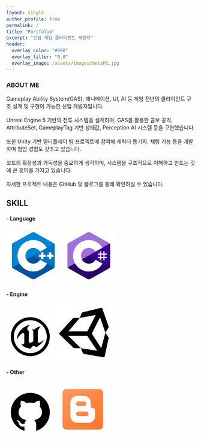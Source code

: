 ```yaml
---
layout: single
author_profile: true
permalink: /
title: "Portfolio"
excerpt: "신입 게임 클라이언트 개발자"
header:
  overlay_color: "#000"
  overlay_filter: "0.0"
  overlay_image: /assets/images/metaPC.jpg
---
```


<h3> ABOUT ME </h3>

Gameplay Ability System(GAS), 애니메이션, UI, AI 등 게임 전반의 클라이언트 구조 설계 및 구현이 가능한 신입 개발자입니다. <br>
<br>
Unreal Engine 5 기반의 전투 시스템을 설계하며, GAS를 활용한 콤보 공격, AttributeSet, GameplayTag 기반 상태값, Perception AI 시스템 등을 구현했습니다.<br> 
<br>
또한 Unity 기반 멀티플레이 팀 프로젝트에 참여해 캐릭터 동기화, 채팅 기능 등을 개발하며 협업 경험도 갖추고 있습니다.<br>
<br>
코드의 확장성과 가독성을 중요하게 생각하며, 시스템을 구조적으로 이해하고 만드는 것에 큰 흥미를 가지고 있습니다.<br>
<br>
자세한 프로젝트 내용은 GitHub 및 블로그를 통해 확인하실 수 있습니다. <br>

<div class="skill_section">
  <h2> SKILL </h2>

  <div class="Language">
  <h4> - Language </h4>
    <div class="image"> 
      <img src="/assets/images/cpp.png" alt=""> 
      <img src="/assets/images/csharp.png" alt=""> 
    </div>
  </div>

  <div class="Engine">
  <h4> - Engine </h4>
    <div class="image"> 
      <img src="/assets/images/unreal.png" alt=""> 
      <img src="/assets/images/unity.png" alt=""> 
    </div>
  </div>

  <div class="Other">
  <h4> - Other </h4>
    <div class="image"> 
      <img src="/assets/images/github.png" alt=""> 
      <img src="/assets/images/blog.png" alt=""> 
    </div>
  </div>
</div>